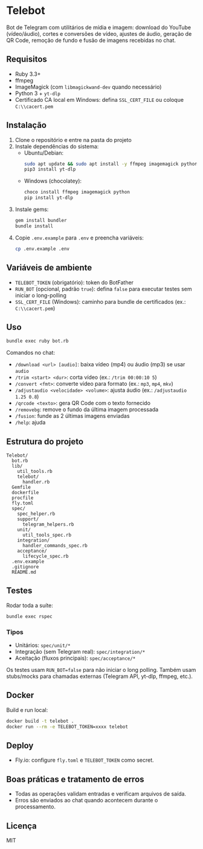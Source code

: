 # Telebot

Bot de Telegram com utilitários de mídia e imagem: download do YouTube (vídeo/áudio), cortes e conversões de vídeo, ajustes de áudio, geração de QR Code, remoção de fundo e fusão de imagens recebidas no chat.

## Requisitos

- Ruby 3.3+
- ffmpeg
- ImageMagick (com `libmagickwand-dev` quando necessário)
- Python 3 + `yt-dlp`
- Certificado CA local em Windows: defina `SSL_CERT_FILE` ou coloque `C:\\cacert.pem`

## Instalação

1. Clone o repositório e entre na pasta do projeto
2. Instale dependências do sistema:
   - Ubuntu/Debian:
     ```bash
     sudo apt update && sudo apt install -y ffmpeg imagemagick python3 python3-pip
     pip3 install yt-dlp
     ```
   - Windows (chocolatey):
     ```powershell
     choco install ffmpeg imagemagick python
     pip install yt-dlp
     ```
3. Instale gems:
   ```bash
   gem install bundler
   bundle install
   ```
4. Copie `.env.example` para `.env` e preencha variáveis:
   ```bash
   cp .env.example .env
   ```

## Variáveis de ambiente

- `TELEBOT_TOKEN` (obrigatório): token do BotFather
- `RUN_BOT` (opcional, padrão `true`): defina `false` para executar testes sem iniciar o long-polling
- `SSL_CERT_FILE` (Windows): caminho para bundle de certificados (ex.: `C:\\cacert.pem`)

## Uso

```bash
bundle exec ruby bot.rb
```

Comandos no chat:

- `/download <url> [audio]`: baixa vídeo (mp4) ou áudio (mp3) se usar `audio`
- `/trim <start> <dur>`: corta vídeo (ex.: `/trim 00:00:10 5`)
- `/convert <fmt>`: converte vídeo para formato (ex.: `mp3`, `mp4`, `mkv`)
- `/adjustaudio <velocidade> <volume>`: ajusta áudio (ex.: `/adjustaudio 1.25 0.8`)
- `/qrcode <texto>`: gera QR Code com o texto fornecido
- `/removebg`: remove o fundo da última imagem processada
- `/fusion`: funde as 2 últimas imagens enviadas
- `/help`: ajuda

## Estrutura do projeto

```
Telebot/
  bot.rb
  lib/
    util_tools.rb
    telebot/
      handler.rb
  Gemfile
  dockerfile
  procfile
  fly.toml
  spec/
    spec_helper.rb
    support/
      telegram_helpers.rb
    unit/
      util_tools_spec.rb
    integration/
      handler_commands_spec.rb
    acceptance/
      lifecycle_spec.rb
  .env.example
  .gitignore
  README.md
```

## Testes

Rodar toda a suíte:

```bash
bundle exec rspec
```

### Tipos
- Unitários: `spec/unit/*`
- Integração (sem Telegram real): `spec/integration/*`
- Aceitação (fluxos principais): `spec/acceptance/*`

Os testes usam `RUN_BOT=false` para não iniciar o long polling. Também usam stubs/mocks para chamadas externas (Telegram API, yt-dlp, ffmpeg, etc.).

## Docker

Build e run local:

```bash
docker build -t telebot .
docker run --rm -e TELEBOT_TOKEN=xxxx telebot
```

## Deploy

- Fly.io: configure `fly.toml` e `TELEBOT_TOKEN` como secret.

## Boas práticas e tratamento de erros

- Todas as operações validam entradas e verificam arquivos de saída.
- Erros são enviados ao chat quando acontecem durante o processamento.

## Licença

MIT


